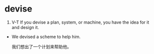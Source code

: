# devise

1. V-T If you devise a plan, system, or machine, you have the idea for it and design it.

- We devised a scheme to help him.

  我们想出了一个计划来帮助他。